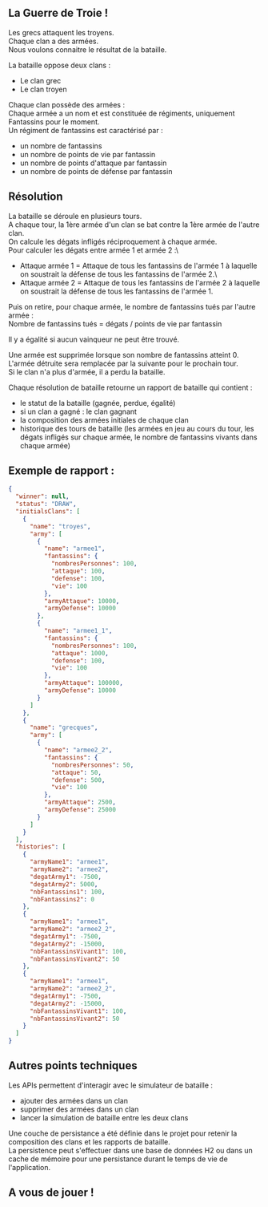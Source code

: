 ## La Guerre de Troie !

Les grecs attaquent les troyens.\
Chaque clan a des armées.\
Nous voulons connaitre le résultat de la bataille.

La bataille oppose deux clans : 
- Le clan grec
- Le clan troyen

Chaque clan possède des armées :\
Chaque armée a un nom et est constituée de régiments, uniquement Fantassins pour le moment.\
Un régiment de fantassins est caractérisé par : 
- un nombre de fantassins
- un nombre de points de vie par fantassin
- un nombre de points d'attaque par fantassin
- un nombre de points de défense par fantassin

## Résolution
La bataille se déroule en plusieurs tours.\
A chaque tour, la 1ère armée d'un clan se bat contre la 1ère armée de l'autre clan.\
On calcule les dégats infligés réciproquement à chaque armée. \
Pour calculer les dégats entre armée 1 et armée 2 :\
- Attaque armée 1 = Attaque de tous les fantassins de l'armée 1 à laquelle on soustrait la défense de tous les fantassins de l'armée 2.\
- Attaque armée 2 = Attaque de tous les fantassins de l'armée 2 à laquelle on soustrait la défense de tous les fantassins de l'armée 1.

Puis on retire, pour chaque armée, le nombre de fantassins tués par l'autre armée :\
Nombre de fantassins tués = dégats / points de vie par fantassin

Il y a égalité si aucun vainqueur ne peut être trouvé.

Une  armée est supprimée lorsque son nombre de fantassins atteint 0. L'armée détruite sera remplacée par la suivante pour le prochain tour. \
Si le clan n'a plus d'armée, il a perdu la bataille.

Chaque résolution de  bataille retourne un rapport de bataille qui contient :
- le statut de la bataille (gagnée, perdue, égalité)
- si un clan a gagné : le clan gagnant
- la composition des armées initiales de chaque clan
- historique des tours de bataille (les armées en jeu au cours du tour, les dégats infligés sur chaque armée, le nombre de fantassins vivants dans chaque armée)

## Exemple de rapport :

```json
{
  "winner": null,
  "status": "DRAW",
  "initialsClans": [
    {
      "name": "troyes",
      "army": [
        {
          "name": "armee1",
          "fantassins": {
            "nombresPersonnes": 100,
            "attaque": 100,
            "defense": 100,
            "vie": 100
          },
          "armyAttaque": 10000,
          "armyDefense": 10000
        },
        {
          "name": "armee1_1",
          "fantassins": {
            "nombresPersonnes": 100,
            "attaque": 1000,
            "defense": 100,
            "vie": 100
          },
          "armyAttaque": 100000,
          "armyDefense": 10000
        }
      ]
    },
    {
      "name": "grecques",
      "army": [
        {
          "name": "armee2_2",
          "fantassins": {
            "nombresPersonnes": 50,
            "attaque": 50,
            "defense": 500,
            "vie": 100
          },
          "armyAttaque": 2500,
          "armyDefense": 25000
        }
      ]
    }
  ],
  "histories": [
    {
      "armyName1": "armee1",
      "armyName2": "armee2",
      "degatArmy1": -7500,
      "degatArmy2": 5000,
      "nbFantassins1": 100,
      "nbFantassins2": 0
    },
    {
      "armyName1": "armee1",
      "armyName2": "armee2_2",
      "degatArmy1": -7500,
      "degatArmy2": -15000,
      "nbFantassinsVivant1": 100,
      "nbFantassinsVivant2": 50
    },
    {
      "armyName1": "armee1",
      "armyName2": "armee2_2",
      "degatArmy1": -7500,
      "degatArmy2": -15000,
      "nbFantassinsVivant1": 100,
      "nbFantassinsVivant2": 50
    }
  ]
}
```

## Autres points techniques

Les APIs permettent d'interagir avec le simulateur de bataille :
- ajouter des armées dans un clan
- supprimer des armées dans un clan
- lancer la simulation de bataille entre les deux clans

Une couche de persistance a été définie dans le projet pour retenir la composition des clans et les rapports de bataille. \
La persistence peut s'effectuer dans une base de données H2 ou dans un cache de mémoire pour une persistance durant le temps de vie de l'application.


## A vous de jouer ! 
